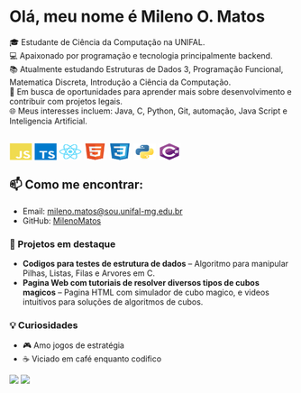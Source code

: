# Olá, meu nome é Mileno O. Matos

🎓 Estudante de Ciência da Computação na UNIFAL.  
💻 Apaixonado por programação e tecnologia principalmente backend.  
📚 Atualmente estudando Estruturas de Dados 3, Programação Funcional, Matematica Discreta, Introdução a Ciência da Computação.  
🚀 Em busca de oportunidades para aprender mais sobre desenvolvimento e contribuir com projetos legais.  
🌐 Meus interesses incluem: Java, C, Python, Git, automação, Java Script e Inteligencia Artificial.
<div style="display: inline_block"><br>
  <img align="center" alt="Doka-Js" height="30" width="40" src="https://raw.githubusercontent.com/devicons/devicon/master/icons/javascript/javascript-plain.svg">
  <img align="center" alt="Doka-Ts" height="30" width="40" src="https://raw.githubusercontent.com/devicons/devicon/master/icons/typescript/typescript-plain.svg">
  <img align="center" alt="Doka-React" height="30" width="40" src="https://raw.githubusercontent.com/devicons/devicon/master/icons/react/react-original.svg">
  <img align="center" alt="Doka-HTML" height="30" width="40" src="https://raw.githubusercontent.com/devicons/devicon/master/icons/html5/html5-original.svg">
  <img align="center" alt="Doka-CSS" height="30" width="40" src="https://raw.githubusercontent.com/devicons/devicon/master/icons/css3/css3-original.svg">
  <img align="center" alt="Doka-Python" height="30" width="40" src="https://raw.githubusercontent.com/devicons/devicon/master/icons/python/python-original.svg">
  <img align="center" alt="Doka-Csharp" height="30" width="40" src="https://raw.githubusercontent.com/devicons/devicon/master/icons/csharp/csharp-original.svg">
</div>

## 📫 Como me encontrar:
- Email: mileno.matos@sou.unifal-mg.edu.br
- GitHub: [MilenoMatos](https://github.com/MilenoMatos)

### 🌟 Projetos em destaque

- **Codigos para testes de estrutura de dados** – Algoritmo para manipular Pilhas, Listas, Filas e Arvores em C.
- **Pagina Web com tutoriais de resolver diversos tipos de cubos magicos** – Pagina HTML com simulador de cubo magico, e videos intuitivos para soluções de algoritmos de cubos.

### 💡 Curiosidades
- 🎮 Amo jogos de estratégia
- ☕ Viciado em café enquanto codifico

<div> 
  <a href="https://www.youtube.com/@dokaodoka8826" target="_blank"><img src="https://img.shields.io/badge/YouTube-FF0000?style=for-the-badge&logo=youtube&logoColor=white" target="_blank"></a>
 	<a href="https://www.twitch.tv/sidokaosidoka" target="_blank"><img src="https://img.shields.io/badge/Twitch-9146FF?style=for-the-badge&logo=twitch&logoColor=white" target="_blank"></a>
</div>
